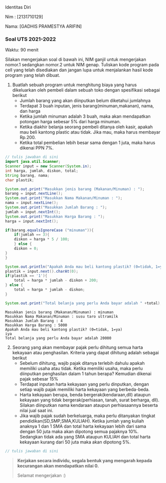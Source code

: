 Identitas Diri

Nim : [2131710129]

Nama: [GADHIS PRAMESTYA ARIFIN]

### Soal UTS 2021-2022
Waktu: 90 menit

Silakan mengerjakan soal di bawah ini, NIM ganjil untuk mengerjakan nomor.1 sedangkan nomor.2 untuk NIM genap. Tuliskan
kode program pada cell yang telah disediakan dan jangan lupa untuk menjalankan hasil kode program yang telah dibuat.

1. Buatlah sebuah program untuk menghitung biaya yang harus dikeluarkan oleh pembeli dalam sebuah toko dengan spesifikasi sebagai berikut
    + Jumlah barang yang akan diinputkan belum diketahui jumlahnya
    + Terdapat 3 buah inputan, jenis barang(minuman,makanan), nama, dan harga
    + Ketika jumlah minuman adalah 3 buah, maka akan mendapatkan potongan harga sebesar 5% dari harga minuman.
    + Ketika diakhir belanja seorang pembeli ditanya oleh kasir, apakah mau beli kantong plastic atau tidak. Jika mau, maka harus membayar Rp.200.
    + Ketika total pembelian lebih besar sama dengan 1 juta, maka harus dikenai PPN 7%.


```Java
// tulis jawaban di sini
import java.util.Scanner;
Scanner input = new Scanner(System.in);
int harga, jumlah, diskon, total;
String barang, nama;
char plastik;

System.out.print("Masukkan jenis barang (Makanan/Minuman) : ");
barang = input.nextLine();
System.out.print("Masukkan Nama Makanan/Minuman : ");
nama = input.nextLine();
System.out.print("Masukkan Jumlah Barang : ");
jumlah = input.nextInt();
System.out.print("Masukkan Harga Barang : ");
harga = input.nextInt();

if(barang.equalsIgnoreCase ("minuman")){
    if(jumlah == 3){
    diskon = harga * 5 / 100;
    } else {
    diskon = 0;
}
}

System.out.println("Apakah Anda mau beli kantong plastik? (0=tidak, 1=ya)");
plastik = input.next().charAt(0);
if(plastik == '1'){
    total = harga * jumlah - diskon + 200;
} else {
    total = harga * jumlah - diskon;
}

System.out.print("Total belanja yang perlu Anda bayar adalah " +total);
```

    Masukkan jenis barang (Makanan/Minuman) : minuman
    Masukkan Nama Makanan/Minuman : susu taro ultramilk
    Masukkan Jumlah Barang : 4
    Masukkan Harga Barang : 5000
    Apakah Anda mau beli kantong plastik? (0=tidak, 1=ya)
    iya
    Total belanja yang perlu Anda bayar adalah 20000

2.	Seorang yang akan membayar pajak perlu dihitung semua harta kekayaan atau penghasilan. Kriteria yang dapat dihitung adalah sebagai berikut
    + Sebelum dihitung, wajib pajak ditanya terlebih dahulu apakah memiliki usaha atau tidak. Ketika memiliki usaha, maka perlu diinputkan penghasilan dalam 1 tahun berapa? Kemudian dikenai pajak sebesar 15%
    + Terdapat inputan harta kekayaan yang perlu dinputkan, dengan setiap wajib pajak memiliki harta kekayaan yang berbeda-beda.
    + Harta kekayaan berupa, benda bergerak(kendaraan,dll) ataupun kekayaan yang tidak bergerak(perhiasan, tanah, surat berharga, dll). Silakan diinputkan nama kendaraan ataupun perhiasaannya beserta nilai jual saat ini.
    + Jika wajib pajak sudah berkeluarga, maka perlu ditanyakan tingkat pendidikan(SD,SMP,SMA,KULIAH). Ketika jumlah yang kuliah anaknya 1 dan 1 SMA dan total harta kekayaan lebih dari sama dengan 50 juta maka akan dipotong semua pajaknya 10%. Sedangkan tidak ada yang SMA ataupun KULIAH dan total harta kekayaan kurang dari 50 juta maka akan dipotong 5%.


```Java
// tulis jawaban di sini

```

> **Kerjakan secara individu, segala bentuk yang mengarah kepada kecurangan akan mendapatkan nilai 0.**
>
> Selamat mengerjakan :)

